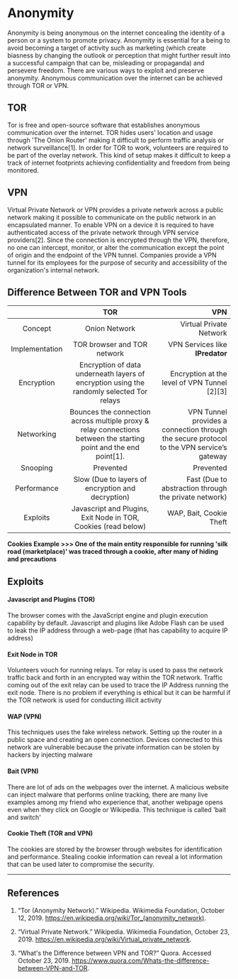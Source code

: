 
# Anonymity
Anonymity is being anonymous on the internet concealing the identity of a person or a system to promote privacy. Anonymity is essential for a being to avoid becoming a target of activity such as marketing (which create biasness by changing the outlook or perception that might further result into a successful campaign that can be, misleading or propaganda) and persevere freedom. There are various ways to exploit and preserve anonymity. Anonymous communication over the internet can be achieved through TOR or VPN.



## TOR
Tor is free and open-source software that establishes anonymous communication over the internet. TOR hides users' location and usage through 'The Onion Router' making it difficult to perform traffic analysis or network surveillance[1]. In order for TOR to work, volunteers are required to be part of the overlay network. This kind of setup makes it difficult to keep a track of internet footprints achieving confidentiality and freedom from being monitored.



## VPN
Virtual Private Network or VPN provides a private network across a public network making it possible to communicate on the public network in an encapsulated manner. To enable VPN on a device it is required to have authenticated access of the private network through VPN service providers[2]. Since the connection is encrypted through the VPN, therefore, no one can intercept, monitor, or alter the communication except the point of origin and the endpoint of the VPN tunnel. Companies provide a VPN tunnel for its employees for the purpose of security and accessibility of the organization's internal network.



## Difference Between TOR and VPN Tools

|              | TOR           | VPN   |
|:-------------:|:-------------:| -----:|
| Concept | Onion Network | Virtual Private Network |
| Implementation | TOR browser and TOR network  | VPN Services like **IPredator** |
| Encryption      |  Encryption of data underneath layers of encryption using the randomly selected Tor relays      |   Encryption at the level of VPN Tunnel  [2][3] |
| Networking      | Bounces the connection across multiple proxy & relay connections between the starting point and the end point[1].      |   VPN Tunnel provides a connection through the secure protocol to the VPN service’s gateway |
| Snooping | Prevented      | Prevented |
| Performance | Slow (Due to layers of encryption and decryption)      | Fast (Due to abstraction through the private network) |
| Exploits | Javascript and Plugins, Exit Node in TOR, Cookies (read below)   | WAP, Bait, Cookie Theft |

**Cookies Example >>> One of the main entity responsible for running 'silk road (marketplace)' was traced through a cookie, after many of hiding and precautions**


## Exploits

#### Javascript and Plugins (TOR)
The browser comes with the JavaScript engine and plugin execution capability by default. Javascript and plugins like Adobe Flash can be used to leak the IP address through a web-page (that has capability to acquire IP address)

#### Exit Node in TOR
Volunteers vouch for running relays. Tor relay is used to pass the network traffic back and forth in an encrypted way within the TOR network. Traffic coming out of the exit relay can be used to trace the IP Address running the exit node. There is no problem if everything is ethical but it can be harmful if the TOR network is used for conducting illicit activity

#### WAP (VPN)
This techniques uses the fake wireless network. Setting up the router in a public space and creating an open connection. Devices connected to this network are vulnerable because the private information can be stolen by hackers by injecting malware

#### Bait (VPN)
There are lot of ads on the webpages over the internet. A malicious website can inject malware that performs online tracking, there are many live examples among my friend who experience that, another webpage opens even when they click on Google or Wikipedia. This technique is called 'bait and switch'


#### Cookie Theft (TOR and VPN)
The cookies are stored by the browser through websites for identification and performance. Stealing cookie information can reveal a lot information that can be used later to compromise the security.



--------------------------------------------


## References

1. “Tor (Anonymity Network).” Wikipedia. Wikimedia Foundation, October 12, 2019. https://en.wikipedia.org/wiki/Tor_(anonymity_network).

2. “Virtual Private Network.” Wikipedia. Wikimedia Foundation, October 23, 2019. https://en.wikipedia.org/wiki/Virtual_private_network.

4. “What's the Difference between VPN and TOR?” Quora. Accessed October 23, 2019. https://www.quora.com/Whats-the-difference-between-VPN-and-TOR.

